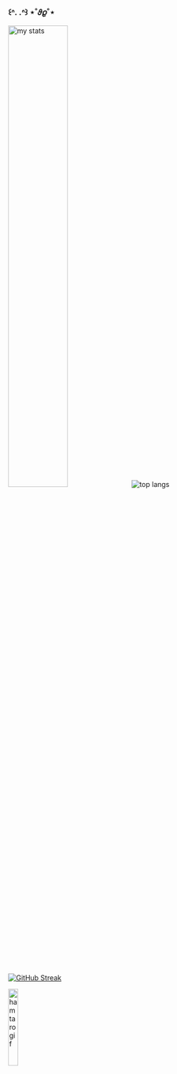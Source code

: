 ### ꒰ᐢ. .ᐢ꒱ ⋆˚𝜗𝜚˚⋆</div>

<img alt="my stats" alight="left" width="49%" src="https://github-readme-stats.vercel.app/api?username=petuniadias&show_icons=true&theme=dracula"/>

<img alt="top langs" src="https://github-readme-stats.vercel.app/api/top-langs/?username=petuniadias&layout=compact&theme=dracula"/>

[![GitHub Streak](https://streak-stats.demolab.com/?user=petuniadias)](https://git.io/streak-stats)

<img alt="hamtaro gif" style="
    width: 20%;
    height: 20%;
" src="https://github.com/user-attachments/assets/1dfad967-b849-4418-ad53-0fb7f660d431"/>
